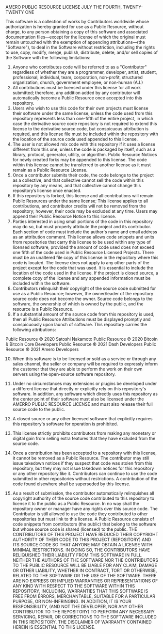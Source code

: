 AMERO PUBLIC RESOURCE LICENSE
JULY THE FOURTH, TWENTY-TWENTY ONE

This software is a collection of works by Contributors worldwide whose authorization is hereby granted for use as a Public Resource, without charge, to any person obtaining a copy of this software and associated documentation files—except for the license of which the original must remain untouched with the exemption of appending attributions—(the "Software"), to deal in the Software without restriction, including the rights to use, copy, modify, merge, publish, distribute, delete, and/or sell copies of the Software with the following limitations:
1.	Anyone who contributes code will be referred to as a "Contributor" regardless of whether they are a programmer, developer, artist, student, professional, individual, team, corporation, non-profit, structured organization, church, government employee, or non-human (A.I.)
2.	All contributions must be licensed under this license for all work submitted; therefore, any addition added by any contributor will automatically become a Public Resource once accepted into this repository.
3.	Users who wish to use this code for their own projects must license their software under the same license, unless the code used from this repository represents less than one-fifth of the entire project, in which case the derivative source code repository is not required to extend this license to the derivative source code, but conspicuous attribution is required, and this license file must be included within the repository with the location of the source code used appended to this license. 
4.	The user is not allowed mix code with this repository if it uses a license different from this one; unless the code is packaged by itself, such as a library, protocol, generator, utility, or algorithm. Public Resource Notices for newly created forks may be appended to this license. The code within this license cannot be transferred to another license as it must remain as a Public Resource License. 
5.	Once a contributor submits their code, the code belongs to the project as a collective, and that collective cannot sell the code within this repository by any means, and that collective cannot change this repository’s license once enacted.
6.	If this repository is forked, this license and all contributions will remain Public Resources under the same license; This license applies to all contributions, and contributor credits will not be removed from the repository; however, their code may be excluded at any time. Users may append their Public Resource Notice to this license.
7.	Parties interested in using small portions of the code in this repository may do so, but must properly attribute the project and its contributor. Each section of code must include the author's name and email address as an attribution comment. This license allows code snippets and units from repositories that carry this license to be used within any type of licensed software, provided the amount of code used does not exceed one fifth of the code used in Public Resource Licensed Projects. There must be an unaltered file copy of this license in the repository where this code is located. The license does not apply to any other parts of the project except for the code that was used. It is essential to include the location of the code used in the license. If the project is closed source, a complete copy of the license and any appended information must be included within the software.
8.	Contributors relinquish their copyright of the source code submitted for use as a Public Resource; however, the owner/leader of the repository source code does not become the owner. Source code belongs to the software, the ownership of which is owned by the public, and the resource is a Public Resource.
9.	If a substantial amount of the source code from this repository is used, then all Public Resource Attributions must be displayed promptly and conspicuously upon launch of software. This repository carries the following attributions:

Public Resource ℗ 2020 Satoshi Nakamoto
Public Resource ℗ 2020 Bitcoin & Bitcoin Core Developers
Public Resource ℗ 2021 Dash Developers
Public Resource ℗ 2021 Amero Developers

10.	When this software is to be licensed or sold as a service or through any sales channel, the seller or company will be required to expressly inform the customer that they are able to perform the work on their own servers using the open-source software repository.
11.	Under no circumstances may extensions or plugins be developed under a different license that directly or explicitly rely on this repository's software. In addition, any software which directly uses this repository as the center point of their software must also be licensed under the AMERRO PUBLIC RESOURCE LICENSE and must also release their full source code to the public.
12.	A closed source or any other licensed software that explicitly requires this repository's software for operation is prohibited.
13.	This license strictly prohibits contributors from making any monetary or digital gain from selling extra features that they have excluded from the source code.
14.	Once a contribution has been accepted to a repository with this license, it cannot be removed as a Public Resource. The contributor may still issue takedown notices if they suspect that code was stolen from this repository, but they may not issue takedown notices for this repository or any other repository like it. Contributors can continue to use the code submitted in other repositories without restrictions. A contribution of the code found elsewhere shall be superseded by this license.

15.	As a result of submission, the contributor automatically relinquishes all copyright authority of the source code contributed to this repository to license it to the public as a Public Resource. In no way shall the repository owner or manager have any rights over this source code. The Contributor is still allowed to use the code they contributed to other repositories but must link to this license. A Public Resource consists of code snippets from contributors (the public) that belong to the software but whose source code is shared (licensed) to the public.
THE CONTRIBUTORS OF THIS PROJECT HAVE REDUCED THEIR COPYRIGHT AUTHORITY OF THEIR CODE TO THIS PROJECT (REPOSITORY) AND ITS SOURCE CODE SO THAT ANYONE MAY OBTAIN A LICENSE WITH MINIMAL RESTRICTIONS. IN DOING SO, THE CONTRIBUTORS HAVE RELIQUISHED THEIR LIABILITY FROM THIS SOFTWARE IN FULL. NEITHER THE AUTHORS OF THE SOFTWARE NOR THE CONTRIBUTORS TO THE PUBLIC RESOURCE WILL BE LIABLE FOR ANY CLAIM, DAMAGE OR OTHER LIABILITY, WHETHER IN CONTRACT, TORT OR OTHERWISE, RELATED TO THE SOFTWARE OR THE USE OF THE SOFTWARE. THERE ARE NO EXPRESS OR IMPLIED WARRANTIES OR REPRESENTATIONS OF ANY KIND WITH RESPECT TO THE SOFTWARE WITHIN THIS REPOSITORY, INCLUDING, WARRANTIES THAT THIS SOFTWARE IS FREE FROM ERRORS, MERCHANTABLE, SUITABLE FOR A PARTICULAR PURPOSE, OR NON-INFRINGING. IN ADDITION, IT IS YOUR RESPONSIBILITY, (AND NOT THE DEVELOPER, NOR ANY OTHER CONTRIBUTOR TO THE REPOSITORY) TO PERFORM ANY NECESSARY SERVICING, REPAIR, OR CORRECTIONS TO THE SOFTWARE INCLUDED IN THIS REPOSITORY. THE DISCLAIMER OF WARRANTY CONTAINED HEREIN IS ESSENTIAL TO THIS LICENSE.
